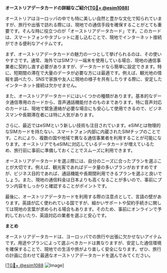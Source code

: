 **オーストリアデータカードの詳細なご紹介[[TG💪+ @esim1088](https://t.me/s/esim1088)]**

オーストリアはヨーロッパの中でも特に美しい自然と豊かな文化で知られていますが、旅行や出張で訪れる際には、現地での通信手段を確保することがとても重要です。そんな時に役立つのが「オーストリアデータカード」です。このカードは、スマートフォンやタブレットに差し込むことで、現地でインターネット接続ができる便利なアイテムです。

まず、オーストリアデータカードの魅力の一つとして挙げられるのは、その使いやすさです。通常、海外ではSIMフリー端末を使用している場合、現地の通信事業者に契約し直す必要がありますが、データカードなら簡単に設定できます。特に、短期間の滞在で大量のデータが必要な方には最適です。例えば、観光地の情報を調べたり、SNSで家族や友人に現地の様子を共有したりする際に、安定したインターネット接続は欠かせません。

また、オーストリアデータカードにはいくつかの種類があります。基本的なデータ通信専用のカードから、音声通話機能付きのものまであります。特に音声対応のカードは、現地で緊急連絡が必要な場合にも安心して使用できるので、ビジネスマンや長期滞在者には特に人気があります。

さらに、最近ではeSIMという新しい技術も注目されています。eSIMとは物理的なSIMカードを持たない、スマートフォン内部に内蔵されたSIMチップのことです。これにより、複数の国や地域で異なる通信事業者を利用することが可能になります。オーストリアでもeSIMに対応しているデータカードが増えているため、旅行前に事前に準備しておくことでスムーズに利用できます。

オーストリアデータカードを選ぶ際には、自分のニーズに合ったプランを選ぶことが大切です。例えば、観光客であればデータ量の多いプランがおすすめですが、ビジネス目的であれば、通話機能や長期間利用できるプランを選ぶと良いでしょう。また、現地の通信料金は日本よりも高くなることが多いので、事前にプラン内容をしっかりと確認することがポイントです。

最後に、オーストリアデータカードを利用する際の注意点として、言語の壁があります。英語が広く使われている国ですが、細かいサポートや契約手続きに関しては現地の言葉が求められる場合もあります。そのため、事前にオンラインで予約しておいたり、英語対応の業者を選ぶと安心です。

**まとめ**

オーストリアデータカードは、ヨーロッパでの旅行や出張に欠かせないアイテムです。用途やプランによって選ぶべきカードは異なりますが、安定した通信環境を確保することで、現地での生活や旅がより楽しく安全になります。ぜひ、旅行の計画に合わせて最適なオーストリアデータカードを選んでみてください。

[[TG💪+ @esim1088](https://t.me/s/esim1088) ![Image](https://i.postimg.cc/Y0z9fWf4/image.png)]